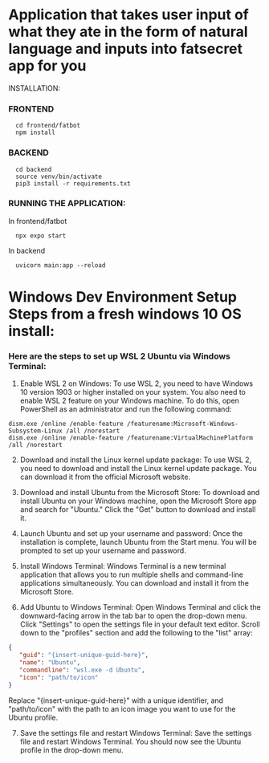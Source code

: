 # Application that takes user input of what they ate in the form of natural language and inputs into fatsecret app for you

INSTALLATION:

### FRONTEND
```
  cd frontend/fatbot
  npm install
```
### BACKEND
```
  cd backend
  source venv/bin/activate
  pip3 install -r requirements.txt
```
### RUNNING THE APPLICATION:
In frontend/fatbot
```
  npx expo start
```
In backend
```
  uvicorn main:app --reload
```




# Windows Dev Environment Setup Steps from a fresh windows 10 OS install:

### Here are the steps to set up WSL 2 Ubuntu via Windows Terminal:

  1. Enable WSL 2 on Windows: To use WSL 2, you need to have Windows 10 version 1903 or higher installed on your system. You also need to enable WSL 2 feature on your Windows machine. To do this, open PowerShell as an administrator and run the following command:

  ```
  dism.exe /online /enable-feature /featurename:Microsoft-Windows-Subsystem-Linux /all /norestart
  dism.exe /online /enable-feature /featurename:VirtualMachinePlatform /all /norestart
  ```
  
  2. Download and install the Linux kernel update package: To use WSL 2, you need to download and install the Linux kernel update package. You can download it from the official Microsoft website.

  3. Download and install Ubuntu from the Microsoft Store: To download and install Ubuntu on your Windows machine, open the Microsoft Store app and search for        "Ubuntu."     Click the "Get" button to download and install it.

  4. Launch Ubuntu and set up your username and password: Once the installation is complete, launch Ubuntu from the Start menu. You will be prompted to set up your username and password.

  5. Install Windows Terminal: Windows Terminal is a new terminal application that allows you to run multiple shells and command-line applications simultaneously. You can download and install it from the Microsoft Store.

  6. Add Ubuntu to Windows Terminal: Open Windows Terminal and click the downward-facing arrow in the tab bar to open the drop-down menu. Click "Settings" to open the settings file in your default text editor. Scroll down to the "profiles" section and add the following to the "list" array:

  ```json
  {
     "guid": "{insert-unique-guid-here}",
     "name": "Ubuntu",
     "commandline": "wsl.exe -d Ubuntu",
     "icon": "path/to/icon"
  }
  ```
Replace "{insert-unique-guid-here}" with a unique identifier, and "path/to/icon" with the path to an icon image you want to use for the Ubuntu profile.

  7. Save the settings file and restart Windows Terminal: Save the settings file and restart Windows Terminal. You should now see the Ubuntu profile in the drop-down menu.
